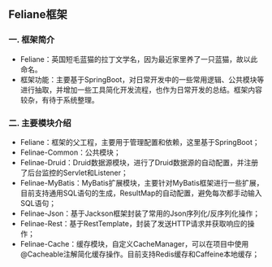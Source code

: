 ## 					Feliane框架

### 一. 框架简介

- Feliane：英国短毛蓝猫的拉丁文学名，因为最近家里养了一只蓝猫，故以此命名。
- 框架功能：主要基于SpringBoot，对日常开发中的一些常用逻辑、公共模块等进行抽取，并增加一些工具简化开发流程，也作为日常开发的总结。框架内容较杂，有待于系统整理。



### 二. 主要模块介绍

- Feliane：框架的父工程，主要用于管理配置和依赖，这里基于SpringBoot；
- Felinae-Common：公共模块；
- Felinae-Druid：Druid数据源模块，进行了Druid数据源的自动配置，并注册了后台监控的Servlet和Listener；
- Felinae-MyBatis：MyBatis扩展模块，主要针对MyBatis框架进行一些扩展，目前支持通用SQL语句的生成，ResultMap的自动配置，避免每次都手动输入SQL语句；
- Felinae-Json：基于Jackson框架封装了常用的Json序列化/反序列化操作；
- Felinae-Rest：基于RestTemplate，封装了发送HTTP请求并获取响应的操作；
- Felinae-Cache：缓存模块，自定义CacheManager，可以在项目中使用@Cacheable注解简化缓存操作。目前支持Redis缓存和Caffeine本地缓存；
